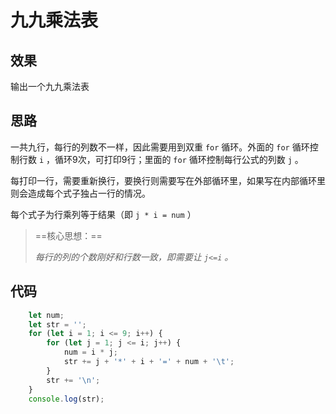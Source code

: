 # 九九乘法表

## 效果

输出一个九九乘法表

## 思路

一共九行，每行的列数不一样，因此需要用到双重 `for` 循环。外面的 `for` 循环控制行数 `i` ，循环9次，可打印9行；里面的 `for` 循环控制每行公式的列数 `j` 。

每打印一行，需要重新换行，要换行则需要写在外部循环里，如果写在内部循环里则会造成每个式子独占一行的情况。

每个式子为行乘列等于结果（即 `j * i = num` ）

> ==核心思想：==
>
> *每行的列的个数刚好和行数一致，即需要让 `j<=i` 。*

## 代码

```js
    let num;
    let str = '';
    for (let i = 1; i <= 9; i++) {
        for (let j = 1; j <= i; j++) {
            num = i * j;
            str += j + '*' + i + '=' + num + '\t';
        }
        str += '\n';
    }
    console.log(str);
```